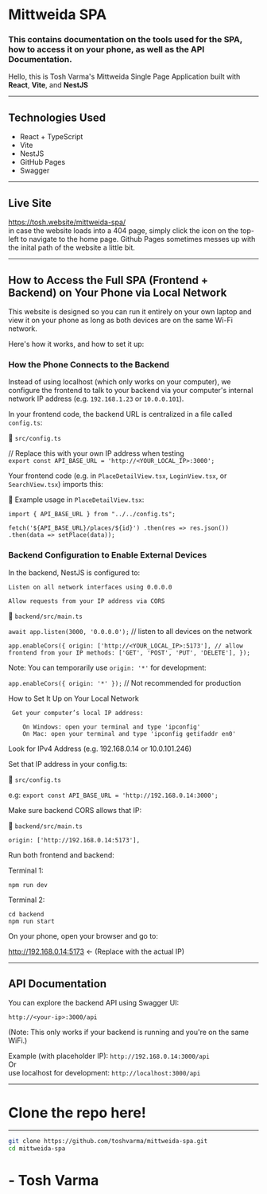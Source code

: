 # Mittweida SPA
### This contains documentation on the tools used for the SPA, how to access it on your phone, as well as the API Documentation.

Hello, this is Tosh Varma's Mittweida Single Page Application
 built with **React**, **Vite**, and **NestJS** 
<hr>

## Technologies Used

- React + TypeScript 
- Vite 
- NestJS 
- GitHub Pages 
- Swagger 

<hr>

## Live Site

https://tosh.website/mittweida-spa/
<br> in case the website loads into a 404 page, simply click the icon on the top-left to navigate to the home page. Github Pages sometimes messes up with the inital path of the website a little bit.

<hr>

##  How to Access the Full SPA (Frontend + Backend) on Your Phone via Local Network

This website is designed so you can run it entirely on your own laptop and view it on your phone as long as both devices are on the same Wi-Fi network.

Here's how it works, and how to set it up:
<br>
### How the Phone Connects to the Backend

Instead of using localhost (which only works on your computer), we configure the frontend to talk to your backend via your computer's internal network IP address (e.g. `192.168.1.23` or `10.0.0.101`).

In your frontend code, the backend URL is centralized in a file called `config.ts`:

📄 `src/config.ts`

// Replace this with your own IP address when testing 
<br>
`export const API_BASE_URL = 'http://<YOUR_LOCAL_IP>:3000';`

Your frontend code (e.g. in `PlaceDetailView.tsx`, `LoginView.tsx`, or `SearchView.tsx`) imports this:

📄 Example usage in `PlaceDetailView.tsx`:

`import { API_BASE_URL } from "../../config.ts";`

`fetch('${API_BASE_URL}/places/${id}')
.then(res => res.json())
.then(data => setPlace(data)); `

 ### Backend Configuration to Enable External Devices

In the backend, NestJS is configured to:

    Listen on all network interfaces using 0.0.0.0

    Allow requests from your IP address via CORS

📄 `backend/src/main.ts`

`await app.listen(3000, '0.0.0.0');` // listen to all devices on the network

`app.enableCors({
origin: ['http://<YOUR_LOCAL_IP>:5173'], // allow frontend from your IP methods: ['GET', 'POST', 'PUT', 'DELETE'], });`

Note: You can temporarily use `origin: '*'` for development:

`app.enableCors({ origin: '*' });` // Not recommended for production

 How to Set It Up on Your Local Network

     Get your computer’s local IP address:

        On Windows: open your terminal and type 'ipconfig'
        On Mac: open your terminal and type 'ipconfig getifaddr en0'


Look for IPv4 Address (e.g. 192.168.0.14 or 10.0.101.246)

Set that IP address in your config.ts:

📄 `src/config.ts`

e.g: `export const API_BASE_URL = 'http://192.168.0.14:3000';`

Make sure backend CORS allows that IP:

📄 `backend/src/main.ts`

`origin: ['http://192.168.0.14:5173'],`

Run both frontend and backend:

Terminal 1:

`npm run dev`

Terminal 2:

`cd backend`
<br>
`npm run start`

On your phone, open your browser and go to:

http://192.168.0.14:5173 <- (Replace with the actual IP)

<hr>

## API Documentation
You can explore the backend API using Swagger UI:

 `http://<your-ip>:3000/api`

(Note: This only works if your backend is running and you're on the same WiFi.)

Example (with placeholder IP): `http://192.168.0.14:3000/api`
<br>
Or 
<br>
use localhost for development: `http://localhost:3000/api`

<hr>


# Clone the repo here!

<hr>

```bash
git clone https://github.com/toshvarma/mittweida-spa.git
cd mittweida-spa
```
# - Tosh Varma

